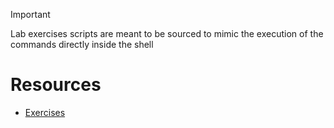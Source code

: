 > [!IMPORTANT]
> Lab exercises scripts are meant to be sourced to mimic the execution of the commands directly inside the shell
 
# Resources

- [Exercises](http://www.cs.unibo.it/~ghini/didattica/sistemioperativi/4bis_laboratorioshell.pdf)

